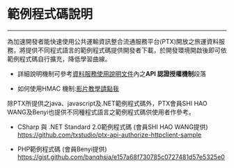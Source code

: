 # 範例程式碼說明

---

為加速開發者能快速使用公共運輸資訊整合流通服務平台(PTX)開放之旅運資料服務，將提供不同程式語言的範例程式碼提供開發者下載，於開發環境開啟後即可依範例程式碼自行擴充，降低學習曲線。

- 詳細說明機制可參考[資料服務使用說明文件](https://gist.github.com/ptxmotc/383118204ecf7192bdf96bc0197bb981)內之**API 認證授權機制**段落

- 如何使用HMAC 機制:[影片教學請點我](https://www.youtube.com/watch?v=m6mjfnvfeZE&feature=youtu.be)



除PTX所提供之java、javascript及.NET範例程式碼外，PTX會員SHI HAO WANG及Benyi也提供不同種程式語言之範例程式碼供使用者作參考。

- CSharp 與 .NET Standard 2.0範例程式碼 (會員SHI HAO WANG提供)
https://github.com/txstudio/ptx-api-authorize-httpclient-sample

- PHP範例程式碼 (會員Benyi提供)
https://gist.github.com/banqhsia/e157a68f730785c0727481d57e5325e0
